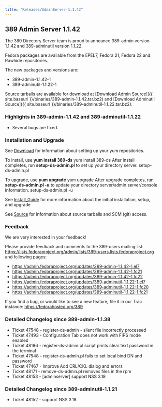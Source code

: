 ```yaml
---
title: "Releases/AdminServer-1.1.42"
---
```

389 Admin Server 1.1.42
-----------------------------

The 389 Directory Server team is proud to announce 389-admin version 1.1.42 and 389-adminutil version 1.1.22.

Fedora packages are available from the EPEL7, Fedora 21, Fedora 22 and Rawhide repositories.

The new packages and versions are:

-   389-admin-1.1.42-1
-   389-adminutil-1.1.22-1

Source tarballs are available for download at [Download Admin Source]({{ site.baseurl }}/binaries/389-admin-1.1.42.tar.bz2) and 
[Download Adminutil Source]({{ site.baseurl }}/binaries/389-adminutil-1.1.22.tar.bz2).

### Highlights in 389-admin-1.1.42 and 389-adminutil-1.1.22

-   Several bugs are fixed.

### Installation and Upgrade

See [Download](../download.html) for information about setting up your yum repositories.

To install, use **yum install 389-ds** yum install 389-ds After install completes, run **setup-ds-admin.pl** to set up your directory server. setup-ds-admin.pl

To upgrade, use **yum upgrade** yum upgrade After upgrade completes, run **setup-ds-admin.pl -u** to update your directory server/admin server/console information. setup-ds-admin.pl -u

See [Install\_Guide](../legacy/install-guide.html) for more information about the initial installation, setup, and upgrade

See [Source](../development/source.html) for information about source tarballs and SCM (git) access.

### Feedback

We are very interested in your feedback!

Please provide feedback and comments to the 389-users mailing list: <https://lists.fedoraproject.org/admin/lists/389-users.lists.fedoraproject.org> and following pages:

-   <https://admin.fedoraproject.org/updates/389-admin-1.1.42-1.el7>
-   <https://admin.fedoraproject.org/updates/389-admin-1.1.42-1.fc21>
-   <https://admin.fedoraproject.org/updates/389-admin-1.1.42-1.fc22>
-   <https://admin.fedoraproject.org/updates/389-adminutil-1.1.22-1.el7>
-   <https://admin.fedoraproject.org/updates/389-adminutil-1.1.22-1.fc20>
-   <https://admin.fedoraproject.org/updates/389-adminutil-1.1.22-1.fc21>

If you find a bug, or would like to see a new feature, file it in our Trac instance: <https://fedorahosted.org/389>

### Detailed Changelog since 389-admin-1.1.38

-   Ticket 47548 - register-ds-admin - silent file incorrectly processed 
-   Ticket 47493 - Configuration Tab does not work with FIPS mode enabled 
-   Ticket 48186 - register-ds-admin.pl script prints clear text password in the terminal 
-   Ticket 47548 - register-ds-admin.pl fails to set local bind DN and password 
-   Ticket 47467 - Improve Add CRL/CKL dialog and errors 
-   Ticket 48171 - remove-ds-admin.pl removes files in the rpm 
-   Ticket 48153 - [adminserver] support NSS 3.18 

### Detailed Changelog since 389-adminutil-1.1.21

-   Ticket 48152 - support NSS 3.18

